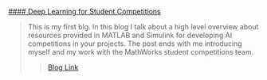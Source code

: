 


[#### Deep Learning for Student Competitions](https://blogs.mathworks.com/racing-lounge/2019/05/29/deep-learning-for-student-competitions/)

> This is my first blg. In this blog I talk about a high level overview about resources provided in MATLAB and Simulink for developing AI competitions in your projects. The post ends with me introducing myself and my work with the MathWorks student competitions team. 
>
>> [Blog Link](https://blogs.mathworks.com/racing-lounge/2019/05/29/deep-learning-for-student-competitions/)




